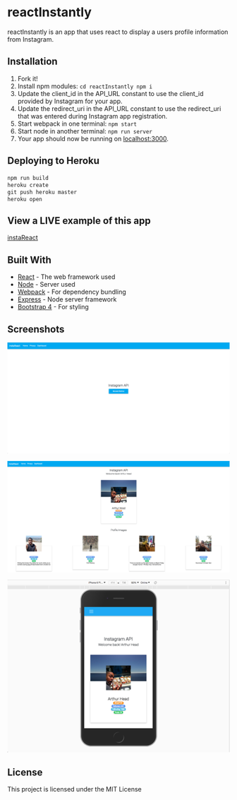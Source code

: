 # reactInstantly

reactInstantly is an app that uses react to display a users profile information from Instagram. 

## Installation

1. Fork it!
2. Install npm modules: `cd reactInstantly npm i`
3. Update the client_id in the API_URL constant to use the client_id provided by Instagram for your app.
4. Update the redirect_uri in the API_URL constant to use the redirect_uri that was entered during Instagram app registration.
4. Start webpack in one terminal: `npm start`
5. Start node in another terminal: `npm run server`
5. Your app should now be running on [localhost:3000](http://localhost:3000/).


## Deploying to Heroku

```
npm run build
heroku create
git push heroku master
heroku open
```

## View a LIVE example of this app

[instaReact](https://sleepy-brushlands-39585.herokuapp.com/)

## Built With

* [React](https://reactjs.org/) - The web framework used
* [Node](https://nodejs.org/en/) - Server used
* [Webpack](https://webpack.js.org/) - For dependency bundling
* [Express](https://expressjs.com/) - Node server framework
* [Bootstrap 4](https://v4-alpha.getbootstrap.com/) - For styling

## Screenshots

![alt text](https://raw.githubusercontent.com/ahead123/reactInstantly/screenshots/src/login1.png)


![alt text](https://raw.githubusercontent.com/ahead123/reactInstantly/screenshots/src/layout1.png)


![alt text](https://raw.githubusercontent.com/ahead123/reactInstantly/screenshots/src/mobile.png)


## License

This project is licensed under the MIT License 
